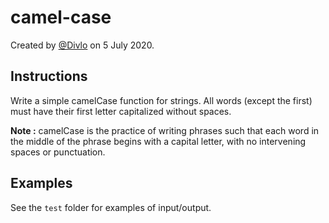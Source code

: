 # camel-case

Created by [@Divlo](https://github.com/Divlo) on 5 July 2020.

## Instructions

Write a simple camelCase function for strings. All words (except the first) must have their first letter capitalized without spaces.

**Note :** camelCase is the practice of writing phrases such that each word in the middle of the phrase begins with a capital letter, with no intervening spaces or punctuation.

## Examples

See the `test` folder for examples of input/output.
